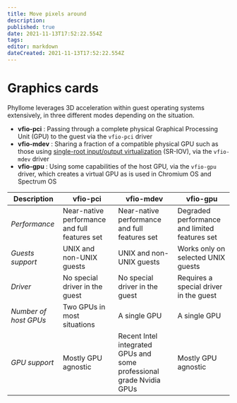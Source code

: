 ```yaml
---
title: Move pixels around
description: 
published: true
date: 2021-11-13T17:52:22.554Z
tags: 
editor: markdown
dateCreated: 2021-11-13T17:52:22.554Z
---
```


# Graphics cards

Phyllome leverages 3D acceleration within guest operating systems extensively, in three different modes depending on the situation.

* **vfio-pci** : Passing through a complete physical Graphical Processing Unit (GPU) to the guest via the `vfio-pci` driver
* **vfio-mdev** : Sharing a fraction of a compatible physical GPU such as those using [single-root input/output virtualization](https://en.wikipedia.org/wiki/Single-root_input/output_virtualization) (SR-IOV), via the `vfio-mdev` driver
* **vfio-gpu** : Using some capabilities of the host GPU, via the `vfio-gpu` driver, which creates a virtual GPU as is used in Chromium OS and Spectrum OS

| Description | vfio-pci | vfio-mdev | vfio-gpu |
|---|---|---|---|
| *Performance* | Near-native performance and full features set | Near-native performance and full features set | Degraded performance and limited features set |
| *Guests support* | UNIX and non-UNIX guests | UNIX and non-UNIX guests | Works only on selected UNIX guests |
| *Driver* | No special driver in the guest | No special driver in the guest | Requires a special driver in the guest |
| *Number of host GPUs* | Two GPUs in most situations | A single GPU | A single GPU |
| *GPU support* | Mostly GPU agnostic | Recent Intel integrated GPUs and some professional grade Nvidia GPUs | Mostly GPU agnostic |
